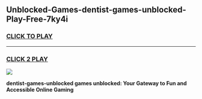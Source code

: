 
## Unblocked-Games-dentist-games-unblocked-Play-Free-7ky4i
<h3>
<a href="https://premium76.site?title=dentist-games-unblocked&ref=09A">CLICK TO PLAY</a></h3>
<hr>

<h3>
<a href="https://premium76.site?title=dentist-games-unblocked&ref=09A">CLICK 2 PLAY</a>
  
</h3>

<a href="https://premium76.site?title=dentist-games-unblocked&ref=09A"><img src="https://clearcache.store/games.png"></a>


**dentist-games-unblocked games unblocked: Your Gateway to Fun and Accessible Online Gaming**

